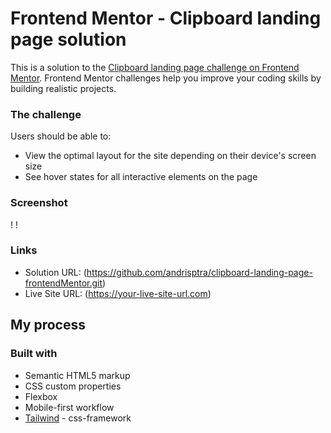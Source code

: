 # Frontend Mentor - Clipboard landing page solution

This is a solution to the [Clipboard landing page challenge on Frontend Mentor](https://www.frontendmentor.io/challenges/clipboard-landing-page-5cc9bccd6c4c91111378ecb9). Frontend Mentor challenges help you improve your coding skills by building realistic projects.

### The challenge

Users should be able to:

-   View the optimal layout for the site depending on their device's screen size
-   See hover states for all interactive elements on the page

### Screenshot

[](design/desktop-design.jpg)!
[](design/mobile-design.jpg)!

### Links

-   Solution URL: (https://github.com/andrisptra/clipboard-landing-page-frontendMentor.git)
-   Live Site URL: (https://your-live-site-url.com)

## My process

### Built with

-   Semantic HTML5 markup
-   CSS custom properties
-   Flexbox
-   Mobile-first workflow
-   [Tailwind](https://tailwindcss.com/) - css-framework
